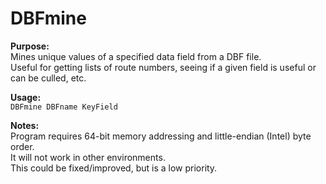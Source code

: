 # DBFmine

**Purpose:**<br>
Mines unique values of a specified data field from a DBF file.<br>
Useful for getting lists of route numbers, seeing if a given field is useful or can be culled, etc.

**Usage:**<br>
`DBFmine DBFname KeyField`

**Notes:**<br>
Program requires 64-bit memory addressing and little-endian (Intel) byte order.<br>
It will not work in other environments.<br>
This could be fixed/improved, but is a low priority.
